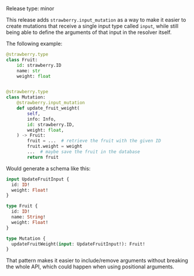 Release type: minor

This release adds `strawberry.input_mutation` as a way to make it easier to create
mutations that receive a single input type called `input`, while still being able
to define the arguments of that input in the resolver itself.

The following example:

```python
@strawberry.type
class Fruit:
    id: strawberry.ID
    name: str
    weight: float


@strawberry.type
class Mutation:
    @strawberry.input_mutation
    def update_fruit_weight(
        self,
        info: Info,
        id: strawberry.ID,
        weight: float,
    ) -> Fruit:
        fruit = ...  # retrieve the fruit with the given ID
        fruit.weight = weight
        ...  # maybe save the fruit in the database
        return fruit
```

Would generate a schema like this:

```graphql
input UpdateFruitInput {
  id: ID!
  weight: Float!
}

type Fruit {
  id: ID!
  name: String!
  weight: Float!
}

type Mutation {
  updateFruitWeight(input: UpdateFruitInput!): Fruit!
}
```

That pattern makes it easier to include/remove arguments without breaking the
whole API, which could happen when using positional arguments.
